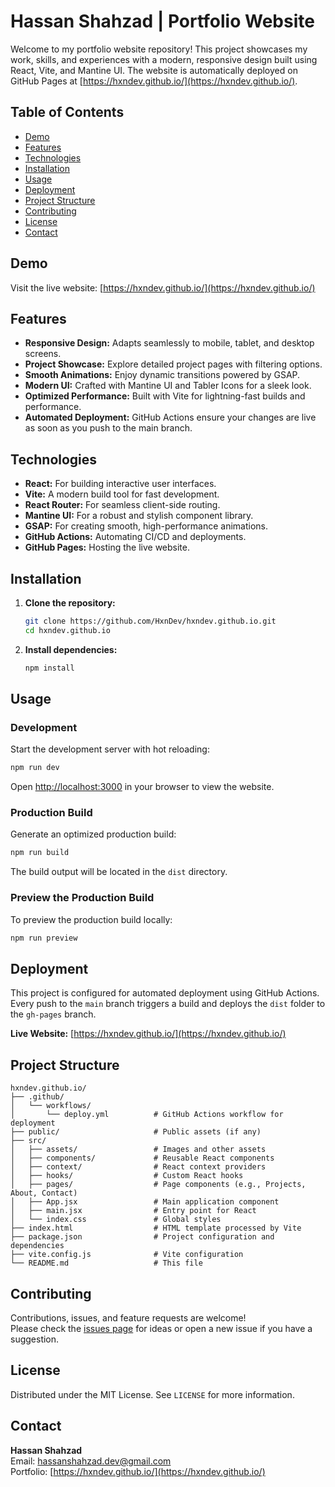 # Hassan Shahzad | Portfolio Website

Welcome to my portfolio website repository! This project showcases my work, skills, and experiences with a modern, responsive design built using React, Vite, and Mantine UI. The website is automatically deployed on GitHub Pages at [https://hxndev.github.io/](https://hxndev.github.io/).

## Table of Contents

- [Demo](#demo)
- [Features](#features)
- [Technologies](#technologies)
- [Installation](#installation)
- [Usage](#usage)
- [Deployment](#deployment)
- [Project Structure](#project-structure)
- [Contributing](#contributing)
- [License](#license)
- [Contact](#contact)

## Demo

Visit the live website: [https://hxndev.github.io/](https://hxndev.github.io/)

## Features

- **Responsive Design:** Adapts seamlessly to mobile, tablet, and desktop screens.
- **Project Showcase:** Explore detailed project pages with filtering options.
- **Smooth Animations:** Enjoy dynamic transitions powered by GSAP.
- **Modern UI:** Crafted with Mantine UI and Tabler Icons for a sleek look.
- **Optimized Performance:** Built with Vite for lightning-fast builds and performance.
- **Automated Deployment:** GitHub Actions ensure your changes are live as soon as you push to the main branch.

## Technologies

- **React:** For building interactive user interfaces.
- **Vite:** A modern build tool for fast development.
- **React Router:** For seamless client-side routing.
- **Mantine UI:** For a robust and stylish component library.
- **GSAP:** For creating smooth, high-performance animations.
- **GitHub Actions:** Automating CI/CD and deployments.
- **GitHub Pages:** Hosting the live website.

## Installation

1. **Clone the repository:**

   ```bash
   git clone https://github.com/HxnDev/hxndev.github.io.git
   cd hxndev.github.io
   ```

2. **Install dependencies:**

   ```bash
   npm install
   ```

## Usage

### Development

Start the development server with hot reloading:

```bash
npm run dev
```

Open [http://localhost:3000](http://localhost:3000) in your browser to view the website.

### Production Build

Generate an optimized production build:

```bash
npm run build
```

The build output will be located in the `dist` directory.

### Preview the Production Build

To preview the production build locally:

```bash
npm run preview
```

## Deployment

This project is configured for automated deployment using GitHub Actions. Every push to the `main` branch triggers a build and deploys the `dist` folder to the `gh-pages` branch.

**Live Website:** [https://hxndev.github.io/](https://hxndev.github.io/)

## Project Structure

```
hxndev.github.io/
├── .github/
│   └── workflows/
│       └── deploy.yml          # GitHub Actions workflow for deployment
├── public/                     # Public assets (if any)
├── src/
│   ├── assets/                 # Images and other assets
│   ├── components/             # Reusable React components
│   ├── context/                # React context providers
│   ├── hooks/                  # Custom React hooks
│   ├── pages/                  # Page components (e.g., Projects, About, Contact)
│   ├── App.jsx                 # Main application component
│   ├── main.jsx                # Entry point for React
│   └── index.css               # Global styles
├── index.html                  # HTML template processed by Vite
├── package.json                # Project configuration and dependencies
├── vite.config.js              # Vite configuration
└── README.md                   # This file
```

## Contributing

Contributions, issues, and feature requests are welcome!  
Please check the [issues page](https://github.com/HxnDev/hxndev.github.io/issues) for ideas or open a new issue if you have a suggestion.

## License

Distributed under the MIT License. See `LICENSE` for more information.

## Contact

**Hassan Shahzad**  
Email: [hassanshahzad.dev@gmail.com](mailto:hassanshahzad.dev@gmail.com)  
Portfolio: [https://hxndev.github.io/](https://hxndev.github.io/)
